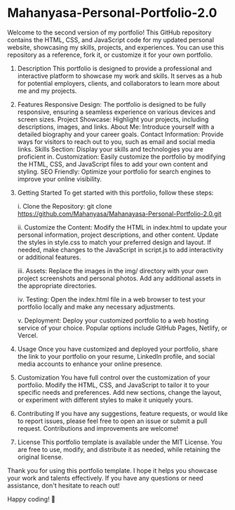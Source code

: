 # Mahanyasa-Personal-Portfolio-2.0

Welcome to the second version of my portfolio! This GitHub repository contains the HTML, CSS, and JavaScript code for my updated personal website, showcasing my skills, projects, and experiences. You can use this repository as a reference, fork it, or customize it for your own portfolio.

1. Description
This portfolio is designed to provide a professional and interactive platform to showcase my work and skills. It serves as a hub for potential employers, clients, and collaborators to learn more about me and my projects.

2. Features
Responsive Design: The portfolio is designed to be fully responsive, ensuring a seamless experience on various devices and screen sizes.
Project Showcase: Highlight your projects, including descriptions, images, and links.
About Me: Introduce yourself with a detailed biography and your career goals.
Contact Information: Provide ways for visitors to reach out to you, such as email and social media links.
Skills Section: Display your skills and technologies you are proficient in.
Customization: Easily customize the portfolio by modifying the HTML, CSS, and JavaScript files to add your own content and styling.
SEO Friendly: Optimize your portfolio for search engines to improve your online visibility.

3. Getting Started
To get started with this portfolio, follow these steps:

      i. Clone the Repository:
        git clone https://github.com/Mahanyasa/Mahanayasa-Personal-Portfolio-2.0.git
    
      ii. Customize the Content:
        Modify the HTML in index.html to update your personal information, project descriptions, and other content.
        Update the styles in style.css to match your preferred design and layout.
        If needed, make changes to the JavaScript in script.js to add interactivity or additional features.
    
      iii. Assets:
        Replace the images in the img/ directory with your own project screenshots and personal photos.
        Add any additional assets in the appropriate directories.
    
      iv. Testing:
        Open the index.html file in a web browser to test your portfolio locally and make any necessary adjustments.
    
      v. Deployment:
        Deploy your customized portfolio to a web hosting service of your choice. Popular options include GitHub Pages, Netlify, or Vercel.

4. Usage
Once you have customized and deployed your portfolio, share the link to your portfolio on your resume, LinkedIn profile, and social media accounts to enhance your online presence.

5. Customization
You have full control over the customization of your portfolio. Modify the HTML, CSS, and JavaScript to tailor it to your specific needs and preferences. Add new sections, change the layout, or experiment with different styles to make it uniquely yours.

6. Contributing
If you have any suggestions, feature requests, or would like to report issues, please feel free to open an issue or submit a pull request. Contributions and improvements are welcome!

7. License
This portfolio template is available under the MIT License. You are free to use, modify, and distribute it as needed, while retaining the original license.

Thank you for using this portfolio template. I hope it helps you showcase your work and talents effectively. If you have any questions or need assistance, don't hesitate to reach out!

Happy coding! 🚀
